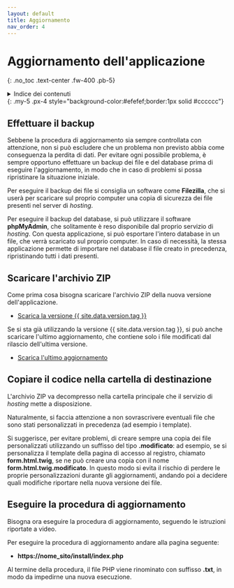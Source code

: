 ```yaml
---
layout: default
title: Aggiornamento
nav_order: 4
---
```


# Aggiornamento dell'applicazione
{: .no_toc .text-center .fw-400 .pb-5}

<details markdown="block">
  <summary>Indice dei contenuti</summary>
  {: .text-delta .text-center}
1. TOC
{:toc}
</details>
{: .my-5 .px-4 style="background-color:#efefef;border:1px solid #cccccc"}


## Effettuare il backup

Sebbene la procedura di aggiornamento sia sempre controllata con attenzione, non si può escludere che
un problema non previsto abbia come conseguenza la perdita di dati.
Per evitare ogni possibile problema, è sempre opportuno effettuare un backup dei file e del database prima
di eseguire l'aggiornamento, in modo che in caso di problemi si possa ripristinare la situazione iniziale.

Per eseguire il backup dei file si consiglia un software come **Filezilla**,
che si userà per scaricare sul proprio computer una copia di sicurezza dei file presenti nel server di _hosting_.

Per eseguire il backup del database, si può utilizzare il software **phpMyAdmin**, che solitamente è reso disponibile
dal proprio servizio di _hosting_. Con questa applicazione, si può esportare l'intero database in un file, che
verrà scaricato sul proprio computer. In caso di necessità, la stessa applicazione permette di importare
nel database il file creato in precedenza, ripristinando tutti i dati presenti.


## Scaricare l'archivio ZIP

Come prima cosa bisogna scaricare l'archivio ZIP della nuova versione dell'applicazione.
- [Scarica la versione {{ site.data.version.tag }}](/latest-release.md)

Se si sta già utilizzando la versione {{ site.data.version.tag }}, si può anche scaricare l'ultimo aggiornamento,
che contiene solo i file modificati dal rilascio dell'ultima versione.
- [Scarica l'ultimo aggiornamento](latest-build.md)


## Copiare il codice nella cartella di destinazione

L'archivio ZIP va decompresso nella cartella principale che il servizio di _hosting_ mette a disposizione.

Naturalmente, si faccia attenzione a non sovrascrivere eventuali file che sono stati personalizzati in precedenza
(ad esempio i template).

Si suggerisce, per evitare problemi, di creare sempre una copia dei file personalizzati
utilizzando un suffisso del tipo **.modificato**: ad esempio, se si personalizza il template della
pagina di accesso al registro, chiamato **form.html.twig**, se ne può creare una copia
con il nome **form.html.twig.modificato**. In questo modo si evita il rischio di perdere
le proprie personalizzazioni durante gli aggiornamenti, andando poi a decidere
quali modifiche riportare nella nuova versione dei file.


## Eseguire la procedura di aggiornamento

Bisogna ora eseguire la procedura di aggiornamento, seguendo le istruzioni riportate a video.

Per eseguire la procedura di aggiornamento andare alla pagina seguente:
  - **https://nome_sito/install/index.php**

Al termine della procedura, il file PHP viene rinominato con suffisso **.txt**, in modo
da impedirne una nuova esecuzione.

